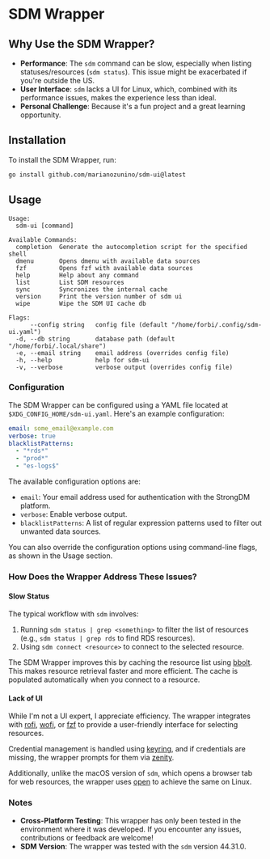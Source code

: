 # SDM Wrapper

## Why Use the SDM Wrapper?

- **Performance**: The `sdm` command can be slow, especially when listing statuses/resources (`sdm status`). This issue might be exacerbated if you're outside the US.
- **User Interface**: `sdm` lacks a UI for Linux, which, combined with its performance issues, makes the experience less than ideal.
- **Personal Challenge**: Because it's a fun project and a great learning opportunity.

## Installation

To install the SDM Wrapper, run:

```bash
go install github.com/marianozunino/sdm-ui@latest
```

## Usage

```
Usage:
  sdm-ui [command]

Available Commands:
  completion  Generate the autocompletion script for the specified shell
  dmenu       Opens dmenu with available data sources
  fzf         Opens fzf with available data sources
  help        Help about any command
  list        List SDM resources
  sync        Syncronizes the internal cache
  version     Print the version number of sdm ui
  wipe        Wipe the SDM UI cache db

Flags:
      --config string   config file (default "/home/forbi/.config/sdm-ui.yaml")
  -d, --db string       database path (default "/home/forbi/.local/share")
  -e, --email string    email address (overrides config file)
  -h, --help            help for sdm-ui
  -v, --verbose         verbose output (overrides config file)
```

### Configuration

The SDM Wrapper can be configured using a YAML file located at `$XDG_CONFIG_HOME/sdm-ui.yaml`. Here's an example configuration:

```yaml
email: some_email@example.com
verbose: true
blacklistPatterns:
  - "*rds*"
  - "prod*"
  - "es-logs$"
```

The available configuration options are:

- `email`: Your email address used for authentication with the StrongDM platform.
- `verbose`: Enable verbose output.
- `blacklistPatterns`: A list of regular expression patterns used to filter out unwanted data sources.

You can also override the configuration options using command-line flags, as shown in the Usage section.

### How Does the Wrapper Address These Issues?

#### Slow Status

The typical workflow with `sdm` involves:

1. Running `sdm status | grep <something>` to filter the list of resources (e.g., `sdm status | grep rds` to find RDS resources).
2. Using `sdm connect <resource>` to connect to the selected resource.

The SDM Wrapper improves this by caching the resource list using [bbolt](https://github.com/etcd-io/bbolt). This makes resource retrieval faster and more efficient. The cache is populated automatically when you connect to a resource.

#### Lack of UI

While I'm not a UI expert, I appreciate efficiency. The wrapper integrates with [rofi](https://github.com/DaveDavenport/rofi), [wofi](https://sr.ht/~scoopta/wofi/), or [fzf](https://github.com/junegunn/fzf) to provide a user-friendly interface for selecting resources.

Credential management is handled using [keyring](https://github.com/tmc/keyring), and if credentials are missing, the wrapper prompts for them via [zenity](https://github.com/ncruces/zenity).

Additionally, unlike the macOS version of `sdm`, which opens a browser tab for web resources, the wrapper uses [open](https://github.com/skratchdot/open-golang) to achieve the same on Linux.

### Notes

- **Cross-Platform Testing**: This wrapper has only been tested in the environment where it was developed. If you encounter any issues, contributions or feedback are welcome!
- **SDM Version**: The wrapper was tested with the `sdm` version 44.31.0.
